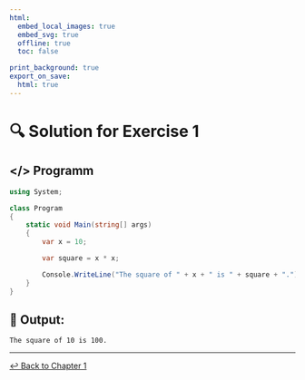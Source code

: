 ```yaml
---
html:
  embed_local_images: true
  embed_svg: true
  offline: true
  toc: false

print_background: true
export_on_save:
  html: true
---
```


# 🔍 Solution for Exercise 1

## </> Programm
``` csharp
using System;

class Program
{
    static void Main(string[] args)
    {
        var x = 10;

        var square = x * x;

        Console.WriteLine("The square of " + x + " is " + square + ".");
    }
}
```

## 🤖 Output:
```
The square of 10 is 100.
```

----

[↩️ Back to Chapter 1](../../chapters/chapter1.html)